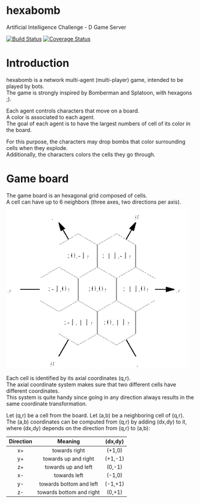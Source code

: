 hexabomb
========
Artificial Intelligence Challenge - D Game Server

[![Build Status](https://img.shields.io/travis/mpoquet/hexabomb/master.svg?maxAge=600)](https://travis-ci.org/mpoquet/hexabomb)
[![Coverage Status](https://img.shields.io/coveralls/mpoquet/hexabomb/master.svg?maxAge=600)](https://coveralls.io/github/mpoquet/hexabomb?branch=master)

Introduction
===========

hexabomb is a network multi-agent (multi-player) game, intended to be played by bots.  
The game is strongly inspired by Bomberman and Splatoon, with hexagons ;).

Each agent controls characters that move on a board.  
A color is associated to each agent.  
The goal of each agent is to have the largest numbers of cell of its color in the board.

For this purpose, the characters may drop bombs that color surrounding cells when they explode.  
Additionally, the characters colors the cells they go through.

Game board
==========

The game board is an hexagonal grid composed of cells.  
A cell can have up to 6 neighbors (three axes, two directions per axis).

![Axial coordinate system][axial coordinate system]

Each cell is identified by its axial coordinates (q,r).  
The axial coordinate system makes sure that two different cells have different coordinates.  
This system is quite handy since going in any direction always results in the same coordinate transformation.

Let (q,r) be a cell from the board. Let (a,b) be a neighboring cell of (q,r).  
The (a,b) coordinates can be computed from (q,r) by adding (dx,dy) to it,  
where (dx,dy) depends on the direction from (q,r) to (a,b):

| Direction |          Meaning         | (dx,dy) |
|:---------:|:------------------------:|:-------:|
| x+        | towards right            | (+1,0)  |
| y+        | towards up and right     | (+1,-1) |
| z+        | towards up and left      | (0,-1)  |
| x-        | towards left             | (-1,0)  |
| y-        | towards bottom and left  | (-1,+1) |
| z-        | towards bottom and right | (0,+1)  |

[axial coordinate system]: doc/img/hexagon.png "Axial coordinate system"
